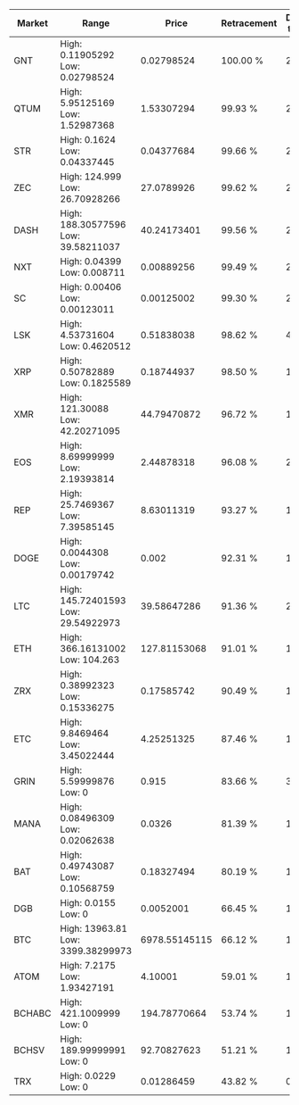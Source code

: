 | Market | Range | Price| Retracement | Doubles to 50% |
| --- | --- | --- | --- | --- |
| GNT | High: 0.11905292<br />Low: 0.02798524 | 0.02798524 | 100.00 % | 2.63 |
| QTUM | High: 5.95125169<br />Low: 1.52987368 | 1.53307294 | 99.93 % | 2.44 |
| STR | High: 0.1624<br />Low: 0.04337445 | 0.04377684 | 99.66 % | 2.35 |
| ZEC | High: 124.999<br />Low: 26.70928266 | 27.0789926 | 99.62 % | 2.80 |
| DASH | High: 188.30577596<br />Low: 39.58211037 | 40.24173401 | 99.56 % | 2.83 |
| NXT | High: 0.04399<br />Low: 0.008711 | 0.00889256 | 99.49 % | 2.96 |
| SC | High: 0.00406<br />Low: 0.00123011 | 0.00125002 | 99.30 % | 2.12 |
| LSK | High: 4.53731604<br />Low: 0.4620512 | 0.51838038 | 98.62 % | 4.82 |
| XRP | High: 0.50782889<br />Low: 0.1825589 | 0.18744937 | 98.50 % | 1.84 |
| XMR | High: 121.30088<br />Low: 42.20271095 | 44.79470872 | 96.72 % | 1.83 |
| EOS | High: 8.69999999<br />Low: 2.19393814 | 2.44878318 | 96.08 % | 2.22 |
| REP | High: 25.7469367<br />Low: 7.39585145 | 8.63011319 | 93.27 % | 1.92 |
| DOGE | High: 0.0044308<br />Low: 0.00179742 | 0.002 | 92.31 % | 1.56 |
| LTC | High: 145.72401593<br />Low: 29.54922973 | 39.58647286 | 91.36 % | 2.21 |
| ETH | High: 366.16131002<br />Low: 104.263 | 127.81153068 | 91.01 % | 1.84 |
| ZRX | High: 0.38992323<br />Low: 0.15336275 | 0.17585742 | 90.49 % | 1.54 |
| ETC | High: 9.8469464<br />Low: 3.45022444 | 4.25251325 | 87.46 % | 1.56 |
| GRIN | High: 5.59999876<br />Low: 0 | 0.915 | 83.66 % | 3.06 |
| MANA | High: 0.08496309<br />Low: 0.02062638 | 0.0326 | 81.39 % | 1.62 |
| BAT | High: 0.49743087<br />Low: 0.10568759 | 0.18327494 | 80.19 % | 1.65 |
| DGB | High: 0.0155<br />Low: 0 | 0.0052001 | 66.45 % | 1.49 |
| BTC | High: 13963.81<br />Low: 3399.38299973 | 6978.55145115 | 66.12 % | 1.24 |
| ATOM | High: 7.2175<br />Low: 1.93427191 | 4.10001 | 59.01 % | 1.12 |
| BCHABC | High: 421.1009999<br />Low: 0 | 194.78770664 | 53.74 % | 1.08 |
| BCHSV | High: 189.99999991<br />Low: 0 | 92.70827623 | 51.21 % | 1.02 |
| TRX | High: 0.0229<br />Low: 0 | 0.01286459 | 43.82 % | 0.00 |
